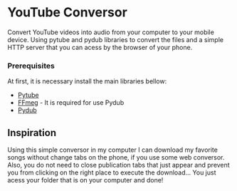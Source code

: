 # YouTube Conversor
Convert YouTube videos into audio from your computer to your mobile device. Using pytube and pydub libraries to convert the files and a simple HTTP server that you can acess by the browser of your phone.

### Prerequisites

At first, it is necessary install the main libraries bellow:

* [Pytube](https://github.com/nficano/pytube#installation)
* [FFmeg](https://ffmpeg.org/) - It is required for use Pydub
* [Pydub](https://github.com/jiaaro/pydub#installation)

## Inspiration
Using this simple conversor in my computer I can download my favorite songs without change tabs on the phone, if you use some web conversor. Also, you do not need to close publication tabs that just appear and prevent you from clicking on the right place to execute the download... You just acess your folder that is on your computer and done!  
